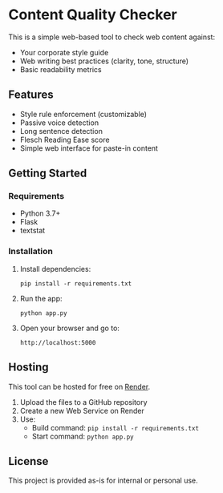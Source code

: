 
# Content Quality Checker

This is a simple web-based tool to check web content against:

- Your corporate style guide
- Web writing best practices (clarity, tone, structure)
- Basic readability metrics

## Features

- Style rule enforcement (customizable)
- Passive voice detection
- Long sentence detection
- Flesch Reading Ease score
- Simple web interface for paste-in content

## Getting Started

### Requirements

- Python 3.7+
- Flask
- textstat

### Installation

1. Install dependencies:
   ```
   pip install -r requirements.txt
   ```

2. Run the app:
   ```
   python app.py
   ```

3. Open your browser and go to:
   ```
   http://localhost:5000
   ```

## Hosting

This tool can be hosted for free on [Render](https://render.com).

1. Upload the files to a GitHub repository
2. Create a new Web Service on Render
3. Use:
   - Build command: `pip install -r requirements.txt`
   - Start command: `python app.py`

## License

This project is provided as-is for internal or personal use.
